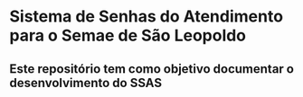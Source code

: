 # Sistema de Senhas do Atendimento para o Semae de São Leopoldo
## Este repositório tem como objetivo documentar o desenvolvimento do SSAS

